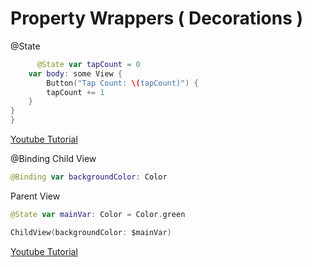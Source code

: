 
# Property Wrappers ( Decorations ) 


@State

```swift
      @State var tapCount = 0
    var body: some View {
        Button("Tap Count: \(tapCount)") {
        tapCount += 1
    }
}
}

```
[Youtube Tutorial](https://www.youtube.com/watch?v=aNYuDi8C29E)


@Binding
Child View
```swift
@Binding var backgroundColor: Color
```
Parent View
```swift
@State var mainVar: Color = Color.green

ChildView(backgroundColor: $mainVar)
```
[Youtube Tutorial](https://www.youtube.com/watch?v=btDMzB5x2Gs&t=0s)


